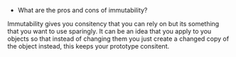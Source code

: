 * What are the pros and cons of immutability?

Immutability gives you consitency that you can rely on but its something that you want to use sparingly. It can be an idea that you apply to you objects so that instead of changing them you just create a changed copy of the object instead, this keeps your prototype consitent.